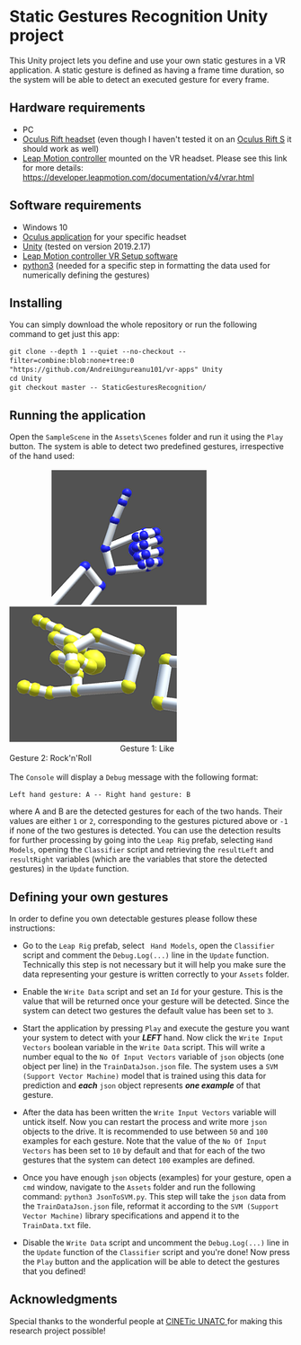 # Static Gestures Recognition Unity project

This Unity project lets you define and use your own static gestures in a VR application. A static gesture is defined as having a frame time duration, so the system will be able to detect an executed gesture for every frame.

## Hardware requirements

* PC
* [Oculus Rift headset](https://www.oculus.com/rift) (even though I haven't tested it on an [Oculus Rift S](https://www.oculus.com/rift-s/) it should work as well)
* [Leap Motion controller](https://www.leapmotion.com/) mounted on the VR headset. Please see this link for more details: https://developer.leapmotion.com/documentation/v4/vrar.html



## Software requirements

* Windows 10
* [Oculus application](https://www.oculus.com/setup/) for your specific headset
* [Unity](https://unity.com/) (tested on version 2019.2.17)
* [Leap Motion controller VR Setup software](https://developer.leapmotion.com/vr-setup)
* [python3](https://www.python.org/download/releases/3.0/) (needed for a specific step in formatting the data used for numerically defining the gestures)

## Installing

You can simply download the whole repository or run the following command to get just this app:

```
git clone --depth 1 --quiet --no-checkout --filter=combine:blob:none+tree:0 "https://github.com/AndreiUngureanu101/vr-apps" Unity
cd Unity
git checkout master -- StaticGesturesRecognition/
```

## Running the application

Open the ```SampleScene``` in the ```Assets\Scenes``` folder and run it using the ```Play``` button. The system is able to detect two predefined gestures, irrespective of the hand used:<br><br>
&nbsp;&nbsp;&nbsp;&nbsp;&nbsp;&nbsp;&nbsp;&nbsp;&nbsp;&nbsp;&nbsp;&nbsp;&nbsp;&nbsp;&nbsp;&nbsp;&nbsp;&nbsp; ![](Images/Gesture1.PNG)  &nbsp; &nbsp;  ![](Images/Gesture2.png)
<br>
&nbsp;&nbsp;&nbsp;&nbsp;&nbsp;&nbsp;&nbsp;&nbsp;&nbsp;&nbsp;&nbsp;&nbsp;&nbsp;&nbsp;&nbsp;&nbsp;&nbsp;&nbsp;&nbsp;&nbsp;&nbsp;&nbsp;&nbsp;&nbsp;&nbsp;&nbsp;&nbsp;&nbsp;&nbsp;&nbsp;&nbsp;&nbsp;&nbsp;&nbsp;&nbsp;&nbsp;&nbsp;&nbsp;&nbsp;&nbsp;&nbsp;&nbsp;&nbsp;&nbsp;&nbsp;&nbsp;&nbsp;&nbsp;&nbsp;
Gesture 1: Like
&nbsp;&nbsp;&nbsp;&nbsp;&nbsp;&nbsp;&nbsp;&nbsp;&nbsp;&nbsp;&nbsp;&nbsp;&nbsp;&nbsp;&nbsp;&nbsp;&nbsp;&nbsp;&nbsp;&nbsp;&nbsp;&nbsp;&nbsp;&nbsp;&nbsp;&nbsp;&nbsp;&nbsp;&nbsp;&nbsp;&nbsp;&nbsp;&nbsp;&nbsp;&nbsp;&nbsp;&nbsp;&nbsp;&nbsp;&nbsp;&nbsp;&nbsp;&nbsp;&nbsp;&nbsp;&nbsp;&nbsp;&nbsp;
Gesture 2: Rock'n'Roll
<br><br>
The ```Console``` will display a ```Debug``` message with the following format:
```
Left hand gesture: A -- Right hand gesture: B
```
where A and B are the detected gestures for each of the two hands. Their values are either ```1``` or ```2```, corresponding to the gestures pictured above or ```-1``` if none of the two gestures is detected. You can use the detection results for further processing by going into the ```Leap Rig``` prefab, selecting ```Hand Models```, opening the ```Classifier``` script and retrieving the ```resultLeft``` and ```resultRight``` variables (which are the variables that store the detected gestures) in the ```Update``` function.

## Defining your own gestures

In order to define you own detectable gestures please follow these instructions:

* Go to the ```Leap Rig``` prefab, select ``` Hand Models```, open the ```Classifier``` script and comment the ```Debug.Log(...)``` line in the ```Update``` function. Technically this step is not necessary but it will help you make sure the data representing your gesture is written correctly to your ```Assets``` folder.

* Enable the ```Write Data``` script and set an ```Id``` for your gesture. This is the value that will be returned once your gesture will be detected. Since the system can detect two gestures the default value has been set to ```3```.

* Start the application by pressing ```Play``` and execute the gesture you want your system to detect with your ***LEFT*** hand. Now click the ```Write Input Vectors``` boolean variable in the ```Write Data``` script. This will write a number equal to the ```No Of Input Vectors``` variable of ```json``` objects (one object per line) in the ```TrainDataJson.json``` file. The system uses a ```SVM (Support Vector Machine)``` model that is trained using this data for prediction and ***each*** ```json``` object represents ***one example*** of that gesture.

* After the data has been written the ```Write Input Vectors``` variable will untick itself. Now you can restart the process and write more ```json``` objects to the drive.  It is recommended to use between ```50``` and ```100``` examples for each gesture. Note that the value of the ```No Of Input Vectors``` has been set to ```10``` by default and that for each of the two gestures that the system can detect ```100``` examples are defined.

* Once you have enough ```json``` objects (examples) for your gesture, open a ```cmd``` window, navigate to the ```Assets``` folder and run the following command: ```python3 JsonToSVM.py```. This step will take the ```json``` data from the ```TrainDataJson.json``` file, reformat it according to the ```SVM (Support Vector Machine)``` library specifications and append it to the ```TrainData.txt``` file.

* Disable the ```Write Data``` script and uncomment the  ```Debug.Log(...)``` line in the ```Update``` function of the ```Classifier``` script and you're done! Now press the ```Play``` button and the application will be able to detect the gestures that you defined!

## Acknowledgments

Special thanks to the wonderful people at [CINETic UNATC ](https://cinetic.arts.ro/en/home/) for making this research project possible!
